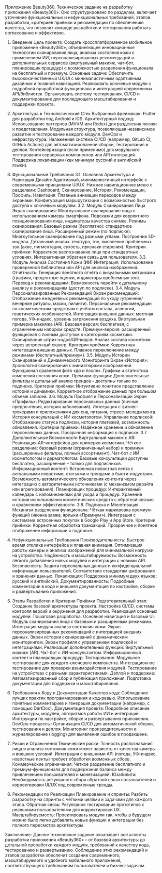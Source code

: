 Приложение Beauty360.
Техническое задание на разработку приложения «Beauty360». Оно структурировано по разделам, включает уточнение функциональных и нефункциональных требований, этапов разработки, критериев приёмки и рекомендации по обеспечению качества, что позволит команде разработки и тестирования работать согласованно и эффективно.

1. Введение
Цель проекта:
Создать кроссплатформенное мобильное приложение «Beauty360», объединяющее инновационные технологии сканирования лица, анализа состояния кожи с применением ИИ, персонализированных рекомендаций и дополнительных сервисов (виртуальный макияж, чат-бот, планировщик процедур) с возможностью разделения функционала на бесплатный и премиум.
Основные задачи:
Обеспечить высококачественный UX/UI с минималистичным адаптивным дизайном и плавной навигацией.
Реализовать ключевые модули с подробной проработкой функционала и интеграцией современных API/библиотек.
Организовать систему тестирования, CI/CD и документирование для последующего масштабирования и поддержки проекта.

2. Архитектура и Технологический Стек
Выбранный фреймворк:
Flutter для разработки под Android и iOS.
Архитектурный подход:
Использование паттернов (MVVM или Redux) для разделения логики и представления.
Модульная структура, позволяющая независимое развитие и тестирование каждого модуля.
DevOps и инфраструктура:
Налаженная система CI/CD (например, GitLab CI, GitHub Actions) для автоматизированной сборки, тестирования и деплоя.
Контейнеризация (если применимо) для модульного тестирования серверных компонентов или API интеграций.
Поддержка локализации (как минимум русский и английский языки).

3. Функциональные Требования
3.1. Основная Архитектура и Навигация
Дизайн:
Адаптивный, минималистичный интерфейс с современными принципами UI/UX.
Нижнее навигационное меню с разделами: Dashboard, Сканирование, История, Рекомендации, Профиль.
Навигация:
Плавные анимации переходов между экранами.
Конфигурация маршрутизации с возможностью быстрого доступа к ключевым модулям.
3.2. Модуль Сканирования Лица
Экран сканирования:
Многоугольное сканирование лица с использованием камеры смартфона.
Подсказки для корректного позиционирования лица, индикаторы качества снимка.
Режимы сканирования:
Базовый режим (бесплатно): стандартное сканирование лица.
Расширенный режим (по подписке):
Многоугольное сканирование под разными углами.
Построение 3D-модели.
Детальный анализ: текстура, тон, выявление проблемных зон (акне, пигментация, сухость, признаки старения).
Критерии приёмки:
Корректное распознавание лица при стандартных условиях.
Интерактивная обратная связь для пользователя.
3.3. Модуль Анализа Состояния Кожи (ИИ)
Интеграция:
Использование проверенной библиотеки или API для анализа изображения.
Отчётность:
Генерация понятного отчёта с визуальными метриками (графики, процентные оценки, индикаторы проблемных зон).
Переход к рекомендациям:
Возможность перейти к детальному анализу и рекомендациям (доступ по подписке).
3.4. Модуль Персонализированных Рекомендаций
Экран рекомендаций:
Отображение ежедневных рекомендаций по уходу (утренние/вечерние ритуалы, маски, пилинги).
Персональные рекомендации по косметическим средствам с учётом состава, аллергий, генетических особенностей.
Интеграция внешних данных: местная погода, УФ-индекс, уровень загрязнения воздуха.
Виртуальная примерка макияжа (AR):
Базовая версия: бесплатная, с ограниченным набором средств.
Премиум-версия: расширенный функционал с полным доступом к категориям косметики.
Сканирование штрих-кодов/QR-кодов:
Анализ состава косметики через встроенный сканер.
Критерии приёмки:
Корректная интеграция внешних данных.
Плавное переключение между режимами (бесплатный/премиум).
3.5. Модуль Истории Сканирований и Динамического Мониторинга
Экран «История»:
Хронология сканирований с миниатюрами изображений.
Функционал сравнения фото «до и после».
Графики и статистика изменений состояния кожи.
Премиум-функции:
Дополнительные фильтры и детальный анализ трендов – доступны только по подписке.
Критерии приёмки:
Интуитивно понятное представление истории и динамики.
Корректное отображение данных при большом объёме записей.
3.6. Модуль Профиля и Персонализации
Экран «Профиль»:
Редактирование персональных данных (личные предпочтения, история заболеваний).
Интеграция с фитнес-трекерами и приложениями для сна, питания, стресс-менеджмента.
История консультаций с ИИ косметологом.
Управление подпиской:
Отображение статуса подписки, история платежей, возможность обновления.
Критерии приёмки:
Надёжное хранение и обновление персональных данных.
Прозрачная информация о подписке.
3.7. Дополнительные Возможности
Виртуальный макияж с AR:
Реализация AR-интерфейса для примерки косметики.
Чёткое разделение: базовый режим (ограниченный набор) и премиум (расширенные фильтры, полный ассортимент).
Чат-бот с ИИ косметологом и дерматологом:
Базовые консультации доступны бесплатно, расширенные – только для подписчиков.
Информационный контент:
Встроенная новостная лента с актуальными новостями, статьями и трендами в бьюти-индустрии.
Возможность автоматического обновления контента через интеграцию с авторитетными источниками (с механизмом рерайта или агрегирования).
Планировщик процедур:
Интерактивный календарь с напоминаниями для ухода и процедур.
Хранение истории использования косметических средств с обратной связью и сравнением эффективности.
3.8. Подписка и Монетизация
Механизм разделения функционала:
Чёткая маркировка премиум-функций (иконка замка, ярлыки «Премиум»).
Интеграция с системами встроенных покупок в Google Play и App Store.
Критерии приёмки:
Корректная обработка транзакций.
Прозрачное и понятное отображение информации о подписке.

4. Нефункциональные Требования
Производительность:
Быстрое время отклика интерфейса и плавная анимация.
Оптимизация работы камеры и анализа изображений для минимальной нагрузки на устройство.
Надёжность и масштабируемость:
Возможность лёгкого добавления новых модулей и интеграции с новыми API.
Безопасность:
Защита персональных данных и конфиденциальной информации пользователей.
Соответствие стандартам шифрования и хранения данных.
Локализация:
Поддержка минимум двух языков: русский и английский.
Документированность:
Подробные комментарии в коде и внешняя документация по настройке, сборке и развертыванию приложения.

5. Этапы Разработки и Критерии Приёмки
Подготовительный этап:
Создание базовой архитектуры проекта.
Настройка CI/CD, системы контроля версий и окружения для разработки.
Реализация основных модулей:
Пошаговая разработка:
Основная навигация и базовый UI.
Модуль сканирования лица с базовым и расширенным режимами.
Интеграция модуля анализа состояния кожи.
Экран персонализированных рекомендаций с интеграцией внешних данных.
Экран истории сканирований с динамическим мониторингом.
Экран профиля с управлением подпиской и интеграциями.
Реализация дополнительных функций:
Виртуальный макияж (AR).
Чат-бот с ИИ-консультантом.
Информационный контент и планировщик процедур.
Тестирование:
Модульное тестирование для каждого ключевого компонента.
Интеграционное тестирование для проверки взаимодействия модулей.
Тестирование на устройствах с разными характеристиками.
Деплой и поддержка:
Автоматизированный сбор и публикация приложения.
Подготовка документации для поддержки и масштабирования.

6. Требования к Коду и Документации
Качество кода:
Соблюдение лучших практик программирования и код-ревью.
Использование понятных комментариев и генерация документации (например, с помощью DartDoc).
Документация проекта:
Подробное описание архитектуры, модулей, алгоритмов работы ИИ и интеграций.
Инструкции по настройке, сборке и развертыванию приложения.
DevOps-процессы:
Организация CI/CD для автоматической сборки, тестирования и деплоя.
Мониторинг производительности и журналирование (logging) для выявления ошибок в продакшене.

7. Риски и Ограничения
Технические риски:
Точность распознавания лица и анализа состояния кожи может зависеть от качества камеры и внешних условий.
Интеграция с внешними API (погода, УФ-индекс, новостные ленты) требует обработки возможных сбоев.
Коммерческие ограничения:
Четкое разделение бесплатного и премиум-функционала для поддержания баланса между привлечением пользователей и монетизацией.
Юзабилити:
Необходимость регулярного сбора обратной связи пользователей и корректировки UI/UX под современные тренды.

8. Рекомендации по Реализации
Планирование и спринты:
Разбить разработку на спринты с чёткими целями и задачами для каждого этапа.
Обратная связь:
Регулярное тестирование прототипов с реальными пользователями для корректировки UX.
Масштабируемость:
Проектировать модули так, чтобы в будущем можно было легко добавлять новые функции и интеграции без полного пересмотра архитектуры.

Заключение:
Данное техническое задание охватывает все аспекты разработки приложения «Beauty360» – от базовой архитектуры до детальной проработки каждого модуля, требований к качеству кода, тестированию и развертыванию. Соблюдение этих рекомендаций и этапов разработки обеспечит создание современного, масштабируемого и удобного мобильного приложения, соответствующего требованиям пользователей и бизнес-задачам.
